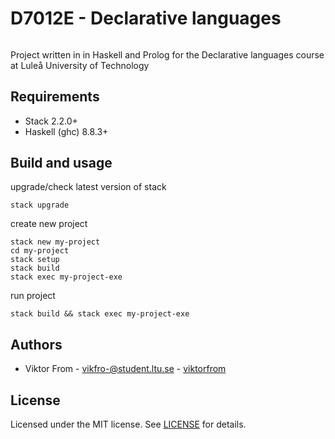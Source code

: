 # D7012E - Declarative languages
###### 
Project written in in Haskell and Prolog for the Declarative languages course at Luleå University of Technology

## Requirements
* Stack 2.2.0+
* Haskell (ghc) 8.8.3+ 

## Build and usage
upgrade/check latest version of stack
```
stack upgrade
```

create new project 
```
stack new my-project
cd my-project
stack setup
stack build
stack exec my-project-exe
```

run project 
```
stack build && stack exec my-project-exe
```

## Authors
* Viktor From - vikfro-@student.ltu.se - [viktorfrom](https://github.com/viktorfrom)

## License
Licensed under the MIT license. See [LICENSE](LICENSE) for details.
